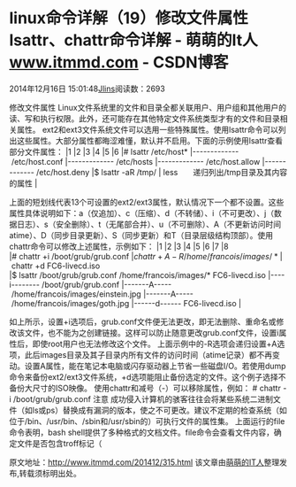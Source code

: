 
# linux命令详解（19）修改文件属性 lsattr、chattr命令详解 - 萌萌的It人 www.itmmd.com - CSDN博客


2014年12月16日 15:01:48[Jlins](https://me.csdn.net/dyllove98)阅读数：2693


修改文件属性
Linux文件系统里的文件和目录全都关联用户、用户组和其他用户的读、写和执行权限。此外，还可能存在其他特定文件系统类型才有的文件和目录相关属性。
ext2和ext3文件系统文件可以选用一些特殊属性。使用lsattr命令可以列出这些属性。大部分属性都晦涩难懂，默认并不启用。下面的示例使用lsattr查看部分文件属性：
|1
|2
|3
|4
|5
|6
|\# lsattr /etc/host*
|------------- /etc/host.conf
|------------- /etc/hosts
|------------- /etc/host.allow
|------------- /etc/host.deny
|$ lsattr -aR /tmp/ | less       递归列出/tmp目录及其内容的属性
|

上面的短划线代表13个可设置的ext2/ext3属性，默认情况下一个都不设置。这些属性具体说明如下：a（仅追加）、c（压缩）、d（不转储）、i（不可更改）、j（数据日志）、s（安全删除）、t（无尾部合并）、u（不可删除）、A（不更新访问时间atime）、D（同步目录更新）、S（同步更新）和T（目录层级结构顶部）。使用chattr命令可以修改上述属性，示例如下：
|1
|2
|3
|4
|5
|6
|7
|8
|\# chattr +i /boot/grub/grub.conf
|$ chattr +A -R /home/francois/images/*
|$ chattr +d FC6-livecd.iso
|$ lsattr /boot/grub/grub.conf /home/francois/images/* FC6-livecd.iso
|----i-------- /boot/grub/grub.conf
|-------A----- /home/francois/images/einstein.jpg
|-------A----- /home/francois/images/goth.jpg
|------d------ FC6-livecd.iso
|

如上所示，设置+i选项后，grub.conf文件便无法更改，即无法删除、重命名或修改该文件，也不能为之创建链接。这样可以防止随意更改grub.conf文件，设置i属性后，即使root用户也无法修改这个文件。
上面示例中的-R选项会递归设置+A选项，此后images目录及其子目录内所有文件的访问时间（atime记录）都不再变动。设置A属性，能在笔记本电脑或闪存驱动器上节省一些磁盘I/O。若使用dump命令来备份ext2/ext3文件系统，+d选项能阻止备份选定的文件。这个例子选择不备份大尺寸的ISO映像。
使用chattr和减号（-）可以移除属性，例如：
\# chattr -i /boot/grub/grub.conf
注意 成功侵入计算机的骇客往往会将某些系统二进制文件（如ls或ps）替换成有漏洞的版本，使之不可更改。建议不定期的检查系统（如位于/bin、/usr/bin、/sbin和/usr/sbin的）可执行文件的属性集。
上面运行的file命令表明，bash shell提供了多种格式的文档文件。file命令会查看文件内容，确定文件是否包含troff标记（

原文地址：http://www.itmmd.com/201412/315.html
该文章由[萌萌的IT人](http://www.itmmd.com/)整理发布,转载须标明出处。

